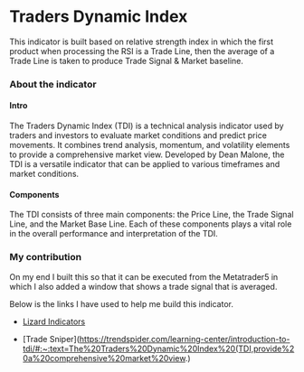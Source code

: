 # Traders Dynamic Index
This indicator is built based on relative strength index in which the first product when processing the RSI is a Trade Line, then the average of a Trade Line is taken to produce Trade Signal & Market baseline.

### About the indicator
#### Intro
The Traders Dynamic Index (TDI) is a technical analysis indicator used by traders and investors to evaluate market conditions and predict price movements. It combines trend analysis, momentum, and volatility elements to provide a comprehensive market view. Developed by Dean Malone, the TDI is a versatile indicator that can be applied to various timeframes and market conditions.

#### Components
The TDI consists of three main components: the Price Line, the Trade Signal Line, and the Market Base Line. Each of these components plays a vital role in the overall performance and interpretation of the TDI.

### My contribution
On my end I built this so that it can be executed from the Metatrader5 in which I also added a window that shows a trade signal that is averaged.

Below is the links I have used to help me build this indicator.
- [Lizard Indicators](https://www.lizardindicators.com/tdi-indicator/)

- [Trade Sniper](https://trendspider.com/learning-center/introduction-to-tdi/#:~:text=The%20Traders%20Dynamic%20Index%20(TDI,provide%20a%20comprehensive%20market%20view.)